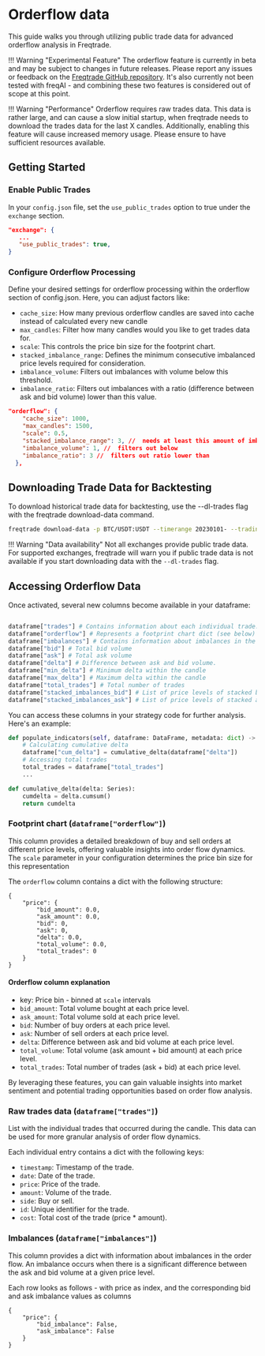 # Orderflow data

This guide walks you through utilizing public trade data for advanced orderflow analysis in Freqtrade.

!!! Warning "Experimental Feature"
    The orderflow feature is currently in beta and may be subject to changes in future releases. Please report any issues or feedback on the [Freqtrade GitHub repository](https://github.com/freqtrade/freqtrade/issues).
    It's also currently not been tested with freqAI - and combining these two features is considered out of scope at this point.

!!! Warning "Performance"
    Orderflow requires raw trades data. This data is rather large, and can cause a slow initial startup, when freqtrade needs to download the trades data for the last X candles. Additionally, enabling this feature will cause increased memory usage. Please ensure to have sufficient resources available.

## Getting Started

### Enable Public Trades

In your `config.json` file, set the `use_public_trades` option to true under the `exchange` section.

```json
"exchange": {
   ...
   "use_public_trades": true,
}
```

### Configure Orderflow Processing

Define your desired settings for orderflow processing within the orderflow section of config.json. Here, you can adjust factors like:

- `cache_size`: How many previous orderflow candles are saved into cache instead of calculated every new candle
- `max_candles`: Filter how many candles would you like to get trades data for.
- `scale`: This controls the price bin size for the footprint chart.
- `stacked_imbalance_range`: Defines the minimum consecutive imbalanced price levels required for consideration.
- `imbalance_volume`: Filters out imbalances with volume below this threshold.
- `imbalance_ratio`: Filters out imbalances with a ratio (difference between ask and bid volume) lower than this value.

```json
"orderflow": {
    "cache_size": 1000, 
    "max_candles": 1500, 
    "scale": 0.5, 
    "stacked_imbalance_range": 3, //  needs at least this amount of imbalance next to each other
    "imbalance_volume": 1, //  filters out below
    "imbalance_ratio": 3 //  filters out ratio lower than
  },
```

## Downloading Trade Data for Backtesting

To download historical trade data for backtesting, use the --dl-trades flag with the freqtrade download-data command.

```bash
freqtrade download-data -p BTC/USDT:USDT --timerange 20230101- --trading-mode futures --timeframes 5m --dl-trades
```

!!! Warning "Data availability"
    Not all exchanges provide public trade data. For supported exchanges, freqtrade will warn you if public trade data is not available if you start downloading data with the `--dl-trades` flag.

## Accessing Orderflow Data

Once activated, several new columns become available in your dataframe:

``` python

dataframe["trades"] # Contains information about each individual trade.
dataframe["orderflow"] # Represents a footprint chart dict (see below)
dataframe["imbalances"] # Contains information about imbalances in the order flow.
dataframe["bid"] # Total bid volume 
dataframe["ask"] # Total ask volume
dataframe["delta"] # Difference between ask and bid volume.
dataframe["min_delta"] # Minimum delta within the candle
dataframe["max_delta"] # Maximum delta within the candle
dataframe["total_trades"] # Total number of trades
dataframe["stacked_imbalances_bid"] # List of price levels of stacked bid imbalance range beginnings
dataframe["stacked_imbalances_ask"] # List of price levels of stacked ask imbalance range beginnings
```

You can access these columns in your strategy code for further analysis. Here's an example:

``` python
def populate_indicators(self, dataframe: DataFrame, metadata: dict) -> DataFrame:
    # Calculating cumulative delta
    dataframe["cum_delta"] = cumulative_delta(dataframe["delta"])
    # Accessing total trades
    total_trades = dataframe["total_trades"]
    ...

def cumulative_delta(delta: Series):
    cumdelta = delta.cumsum()
    return cumdelta

```

### Footprint chart (`dataframe["orderflow"]`)

This column provides a detailed breakdown of buy and sell orders at different price levels, offering valuable insights into order flow dynamics. The `scale` parameter in your configuration determines the price bin size for this representation

The `orderflow` column contains a dict with the following structure:

``` output
{
    "price": {
        "bid_amount": 0.0,
        "ask_amount": 0.0,
        "bid": 0,
        "ask": 0,
        "delta": 0.0,
        "total_volume": 0.0,
        "total_trades": 0
    }
}
```

#### Orderflow column explanation

- key: Price bin - binned at `scale` intervals
- `bid_amount`: Total volume bought at each price level.
- `ask_amount`: Total volume sold at each price level.
- `bid`: Number of buy orders at each price level.
- `ask`: Number of sell orders at each price level.
- `delta`: Difference between ask and bid volume at each price level.
- `total_volume`: Total volume (ask amount + bid amount) at each price level.
- `total_trades`: Total number of trades (ask + bid) at each price level.

By leveraging these features, you can gain valuable insights into market sentiment and potential trading opportunities based on order flow analysis.

### Raw trades data (`dataframe["trades"]`)

List with the individual trades that occurred during the candle. This data can be used for more granular analysis of order flow dynamics.

Each individual entry contains a dict with the following keys:

- `timestamp`: Timestamp of the trade.
- `date`: Date of the trade.
- `price`: Price of the trade.
- `amount`: Volume of the trade.
- `side`: Buy or sell.
- `id`: Unique identifier for the trade.
- `cost`: Total cost of the trade (price * amount).

### Imbalances (`dataframe["imbalances"]`)

This column provides a dict with information about imbalances in the order flow. An imbalance occurs when there is a significant difference between the ask and bid volume at a given price level.

Each row looks as follows - with price as index, and the corresponding bid and ask imbalance values as columns

``` output
{
    "price": {
        "bid_imbalance": False,
        "ask_imbalance": False
    }
}
```
